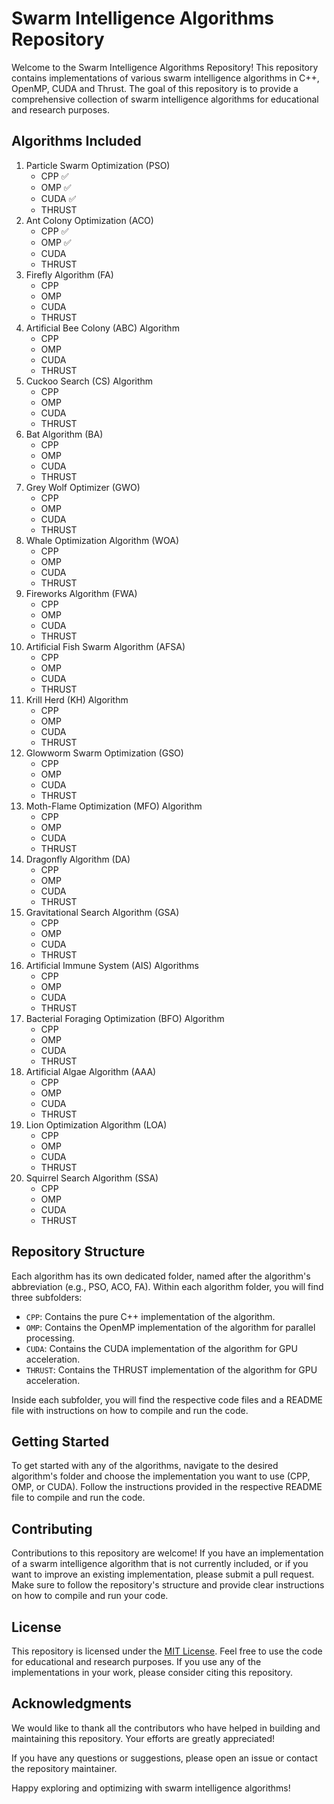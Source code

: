 # Swarm Intelligence Algorithms Repository

Welcome to the Swarm Intelligence Algorithms Repository! This repository contains implementations of various swarm intelligence algorithms in C++, OpenMP, CUDA and Thrust. The goal of this repository is to provide a comprehensive collection of swarm intelligence algorithms for educational and research purposes.

## Algorithms Included

1. Particle Swarm Optimization (PSO)
   - CPP  ✅
   - OMP ✅
   - CUDA ✅
   - THRUST
2. Ant Colony Optimization (ACO)
   - CPP ✅
   - OMP ✅
   - CUDA
   - THRUST
3. Firefly Algorithm (FA)
   - CPP
   - OMP
   - CUDA
   - THRUST
4. Artificial Bee Colony (ABC) Algorithm
   - CPP
   - OMP
   - CUDA
   - THRUST
5. Cuckoo Search (CS) Algorithm
   - CPP
   - OMP
   - CUDA
   - THRUST
6. Bat Algorithm (BA)
   - CPP
   - OMP
   - CUDA
   - THRUST
7. Grey Wolf Optimizer (GWO)
   - CPP
   - OMP
   - CUDA
   - THRUST
8. Whale Optimization Algorithm (WOA)
   - CPP
   - OMP
   - CUDA
   - THRUST
9. Fireworks Algorithm (FWA)
   - CPP
   - OMP
   - CUDA
   - THRUST
10. Artificial Fish Swarm Algorithm (AFSA)
    - CPP
    - OMP
    - CUDA
    - THRUST
11. Krill Herd (KH) Algorithm
    - CPP
    - OMP
    - CUDA
    - THRUST
12. Glowworm Swarm Optimization (GSO)
    - CPP
    - OMP
    - CUDA
    - THRUST
13. Moth-Flame Optimization (MFO) Algorithm
    - CPP
    - OMP
    - CUDA
    - THRUST
14. Dragonfly Algorithm (DA)
    - CPP
    - OMP
    - CUDA
    - THRUST
15. Gravitational Search Algorithm (GSA)
    - CPP
    - OMP
    - CUDA
    - THRUST
16. Artificial Immune System (AIS) Algorithms
    - CPP
    - OMP
    - CUDA
    - THRUST
17. Bacterial Foraging Optimization (BFO) Algorithm
    - CPP
    - OMP
    - CUDA
    - THRUST
18. Artificial Algae Algorithm (AAA)
    - CPP
    - OMP
    - CUDA
    - THRUST
19. Lion Optimization Algorithm (LOA)
    - CPP
    - OMP
    - CUDA
    - THRUST
20. Squirrel Search Algorithm (SSA)
    - CPP
    - OMP
    - CUDA
    - THRUST

## Repository Structure

Each algorithm has its own dedicated folder, named after the algorithm's abbreviation (e.g., PSO, ACO, FA). Within each algorithm folder, you will find three subfolders:

- `CPP`: Contains the pure C++ implementation of the algorithm.
- `OMP`: Contains the OpenMP implementation of the algorithm for parallel processing.
- `CUDA`: Contains the CUDA implementation of the algorithm for GPU acceleration.
- `THRUST`: Contains the THRUST implementation of the algorithm for GPU acceleration.

Inside each subfolder, you will find the respective code files and a README file with instructions on how to compile and run the code.

## Getting Started

To get started with any of the algorithms, navigate to the desired algorithm's folder and choose the implementation you want to use (CPP, OMP, or CUDA). Follow the instructions provided in the respective README file to compile and run the code.

## Contributing

Contributions to this repository are welcome! If you have an implementation of a swarm intelligence algorithm that is not currently included, or if you want to improve an existing implementation, please submit a pull request. Make sure to follow the repository's structure and provide clear instructions on how to compile and run your code.

## License

This repository is licensed under the [MIT License](LICENSE). Feel free to use the code for educational and research purposes. If you use any of the implementations in your work, please consider citing this repository.

## Acknowledgments

We would like to thank all the contributors who have helped in building and maintaining this repository. Your efforts are greatly appreciated!

If you have any questions or suggestions, please open an issue or contact the repository maintainer.

Happy exploring and optimizing with swarm intelligence algorithms!
